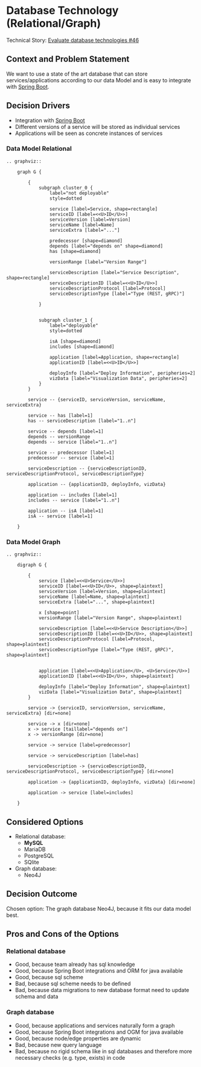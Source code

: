 # Database Technology (Relational/Graph)

Technical Story: [Evaluate database technologies #46](https://github.com/UST-MICO/mico/issues/46)

## Context and Problem Statement

We want to use a state of the art database that can store services/applications according to our data Model and is easy to integrate with [Spring Boot](0001-java-framework.md). 


## Decision Drivers

* Integration with [Spring Boot](0001-java-framework.md)
* Different versions of a service will be stored as individual services
* Applications will be seen  as concrete instances of services

### Data Model Relational

```eval_rst
.. graphviz::

    graph G {

        {
	        subgraph cluster_0 {
                label="not deployable"
                style=dotted

                service [label=Service, shape=rectangle]
                serviceID [label=<<U>ID</U>>]
                serviceVersion [label=Version]
                serviceName [label=Name]
                serviceExtra [label="..."]

                predecessor [shape=diamond]
                depends [label="depends on" shape=diamond]
                has [shape=diamond]

                versionRange [label="Version Range"]

                serviceDescription [label="Service Description", shape=rectangle]
                serviceDescriptionID [label=<<U>ID</U>>]
                serviceDescriptionProtocol [label=Protocol]
                serviceDescriptionType [label="Type (REST, gRPC)"]

            }


	        subgraph cluster_1 {
                label="deployable"
                style=dotted

                isA [shape=diamond]
                includes [shape=diamond]

                application [label=Application, shape=rectangle]
                applicationID [label=<<U>ID</U>>]

                deployInfo [label="Deploy Information", peripheries=2]
                vizData [label="Visualization Data", peripheries=2]
            }
        }

        service -- {serviceID, serviceVersion, serviceName, serviceExtra}

        service -- has [label=1]
        has -- serviceDescription [label="1..n"]

        service -- depends [label=1]
        depends -- versionRange
        depends -- service [label="1..n"]

        service -- predecessor [label=1]
        predecessor -- service [label=1]

        serviceDescription -- {serviceDescriptionID, serviceDescriptionProtocol, serviceDescriptionType}

        application -- {applicationID, deployInfo, vizData}

        application -- includes [label=1]
        includes -- service [label="1..n"]

        application -- isA [label=1]
        isA -- service [label=1]

    }
```

### Data Model Graph

```eval_rst
.. graphviz::

    digraph G {

        {
            service [label=<<U>Service</U>>]
            serviceID [label=<<U>ID</U>>, shape=plaintext]
            serviceVersion [label=Version, shape=plaintext]
            serviceName [label=Name, shape=plaintext]
            serviceExtra [label="...", shape=plaintext]

            x [shape=point]
            versionRange [label="Version Range", shape=plaintext]

            serviceDescription [label=<<U>Service Description</U>>]
            serviceDescriptionID [label=<<U>ID</U>>, shape=plaintext]
            serviceDescriptionProtocol [label=Protocol, shape=plaintext]
            serviceDescriptionType [label="Type (REST, gRPC)", shape=plaintext]


            application [label=<<U>Application</U>, <U>Service</U>>]
            applicationID [label=<<U>ID</U>>, shape=plaintext]

            deployInfo [label="Deploy Information", shape=plaintext]
            vizData [label="Visualization Data", shape=plaintext]
        }

        service -> {serviceID, serviceVersion, serviceName, serviceExtra} [dir=none]

        service -> x [dir=none]
        x -> service [taillabel="depends on"]
        x -> versionRange [dir=none]

        service -> service [label=predecessor]

        service -> serviceDescription [label=has]

        serviceDescription -> {serviceDescriptionID, serviceDescriptionProtocol, serviceDescriptionType} [dir=none]

        application -> {applicationID, deployInfo, vizData} [dir=none]

        application -> service [label=includes]

    }
```


## Considered Options

* Relational database:
    * __MySQL__
    * MariaDB
    * PostgreSQL
    * SQlite
* Graph database:
    * Neo4J

## Decision Outcome

Chosen option: The graph database Neo4J, because it fits our data model best.

## Pros and Cons of the Options

### Relational database

* Good, because team already has sql knowledge
* Good, because Spring Boot integrations and ORM for java available
* Good, because sql scheme
* Bad, because sql scheme needs to be defined
* Bad, because data migrations to new database format need to update schema and data

### Graph database

* Good, because applications and services naturally form a graph
* Good, because Spring Boot integrations and OGM for java available
* Good, because node/edge properties are dynamic
* Bad, because new query language
* Bad, because no rigid schema like in sql databases and therefore more necessary checks (e.g. type, exists) in code
